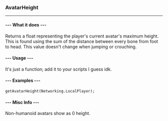 ### AvatarHeight

---
#### --- What it does ---

Returns a float representing the player's current avatar's maximum height. This is found using the sum of the distance between every bone from foot to head. This value doesn't change when jumping or crouching.

#### --- Usage ---

It's just a function; add it to your scripts I guess idk.

#### --- Examples ---

`getAvatarHeight(Networking.LocalPlayer);`

#### --- Misc Info ---

Non-humanoid avatars show as 0 height.
